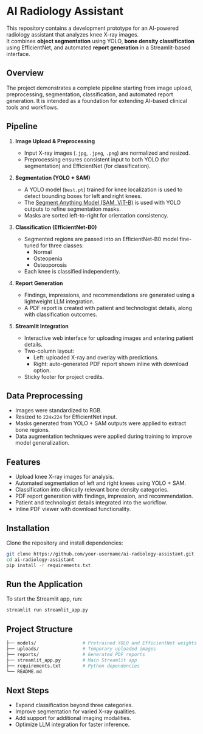 # AI Radiology Assistant  

This repository contains a development prototype for an AI-powered radiology assistant that analyzes knee X-ray images.  
It combines **object segmentation** using YOLO, **bone density classification** using EfficientNet, and automated **report generation** in a Streamlit-based interface.  



## Overview  

The project demonstrates a complete pipeline starting from image upload, preprocessing, segmentation, classification, and automated report generation. It is intended as a foundation for extending AI-based clinical tools and workflows.  



## Pipeline  

1. **Image Upload & Preprocessing**  
   - Input X-ray images (`.jpg`, `.jpeg`, `.png`) are normalized and resized.  
   - Preprocessing ensures consistent input to both YOLO (for segmentation) and EfficientNet (for classification).  

2. **Segmentation (YOLO + SAM)**  
   - A YOLO model (`best.pt`) trained for knee localization is used to detect bounding boxes for left and right knees.  
   - The [Segment Anything Model (SAM, ViT-B)](https://dl.fbaipublicfiles.com/segment_anything/sam_vit_b_01ec64.pth) is used with YOLO outputs to refine segmentation masks.  
   - Masks are sorted left-to-right for orientation consistency.  

3. **Classification (EfficientNet-B0)**  
   - Segmented regions are passed into an EfficientNet-B0 model fine-tuned for three classes:  
     - Normal  
     - Osteopenia  
     - Osteoporosis  
   - Each knee is classified independently.  

4. **Report Generation**  
   - Findings, impressions, and recommendations are generated using a lightweight LLM integration.  
   - A PDF report is created with patient and technologist details, along with classification outcomes.  

5. **Streamlit Integration**  
   - Interactive web interface for uploading images and entering patient details.  
   - Two-column layout:  
     - Left: uploaded X-ray and overlay with predictions.  
     - Right: auto-generated PDF report shown inline with download option.  
   - Sticky footer for project credits.  



## Data Preprocessing  

- Images were standardized to RGB.  
- Resized to `224x224` for EfficientNet input.  
- Masks generated from YOLO + SAM outputs were applied to extract bone regions.  
- Data augmentation techniques were applied during training to improve model generalization.  



## Features  

- Upload knee X-ray images for analysis.  
- Automated segmentation of left and right knees using YOLO + SAM.  
- Classification into clinically relevant bone density categories.  
- PDF report generation with findings, impression, and recommendation.  
- Patient and technologist details integrated into the workflow.  
- Inline PDF viewer with download functionality.  



## Installation  

Clone the repository and install dependencies:  

```bash
git clone https://github.com/your-username/ai-radiology-assistant.git
cd ai-radiology-assistant
pip install -r requirements.txt
```
 
 
## Run the Application

To start the Streamlit app, run:

```bash
streamlit run streamlit_app.py
```



## Project Structure

``` bash
├── models/                 # Pretrained YOLO and EfficientNet weights
├── uploads/                # Temporary uploaded images
├── reports/                # Generated PDF reports
├── streamlit_app.py        # Main Streamlit app
├── requirements.txt        # Python dependencies
└── README.md
```



## Next Steps

- Expand classification beyond three categories.
- Improve segmentation for varied X-ray qualities.
- Add support for additional imaging modalities.
- Optimize LLM integration for faster inference.


